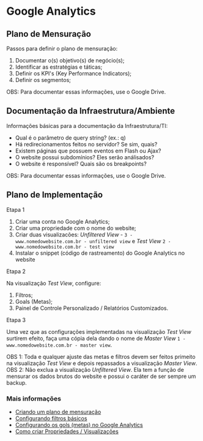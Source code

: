 # Google Analytics

## Plano de Mensuração

Passos para definir o plano de mensuração:

1. Documentar o(s) objetivo(s) de negócio(s);
2. Identificar as estratégias e táticas;
3. Definir os KPI's (Key Performance Indicators);
4. Definir os segmentos;

OBS: Para documentar essas informações, use o Google Drive. 


## Documentação da Infraestrutura/Ambiente

Informações básicas para a documentação da  Infraestrutura/TI:

* Qual é o parâmetro de query string? (ex.: q)
* Há redirecionamentos feitos no servidor? Se sim, quais?
* Existem páginas que possuem eventos em Flash ou Ajax?
* O website possui subdomínios? Eles serão análisados?
* O website é responsível? Quais são os breakpoints?

OBS: Para documentar essas informações, use o Google Drive. 

## Plano de Implementação

Etapa 1

1. Criar uma conta no Google Analytics;
2. Criar uma propriedade com o nome do website;
3. Criar duas visualizacões: _Unfiltered View_ - `3 - www.nomedowebsite.com.br - unfiltered view` e _Test View_ `2 - www.nomedowebsite.com.br - test view`
4. Instalar o snippet (código de rastreamento) do Google Analytics no website

Etapa 2

Na visualização _Test View_, configure:

1. Filtros;
2. Goals (Metas);
3. Painel de Controle Personalizado / Relatórios Customizados.

Etapa 3

Uma vez que as configurações implementadas na visualização _Test View_ surtirem efeito, faça uma cópia dela dando o nome de _Master View_ `1 - www.nomedowebsite.com.br - master view`. 

OBS 1: Toda e qualquer ajuste das metas e filtros devem ser feitos primeito na visualização _Test View_ e depois repassados a visualização _Master View_. 
OBS 2: Não exclua a visualização _Unfiltered View_. Ela tem a função de mensurar os dados brutos do website e possui o caráter de ser sempre um backup. 

### Mais informações

* [Criando um plano de mensuração](https://www.youtube.com/watch?v=EpDA3XaELqs)
* [Configurando filtros básicos](https://www.youtube.com/watch?v=dzwRzUEc_tA)
* [Configurando os gols (metas) no Google Analytics](https://www.youtube.com/watch?v=tisVDXFgapU)
* [Como criar Propriedades / Visualizações ](https://www.youtube.com/watch?v=OyixJ7A9phg)

